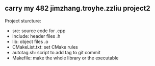 ## carry my 482 jimzhang.troyhe.zzliu project2
Project sturcture:
- src: source code for .cpp
- include: header files .h
- lib: object files .o
- CMakeList.txt: set CMake rules
- autotag.sh: script to add tag to git commit
- Makefile: make the whole library or the executable
